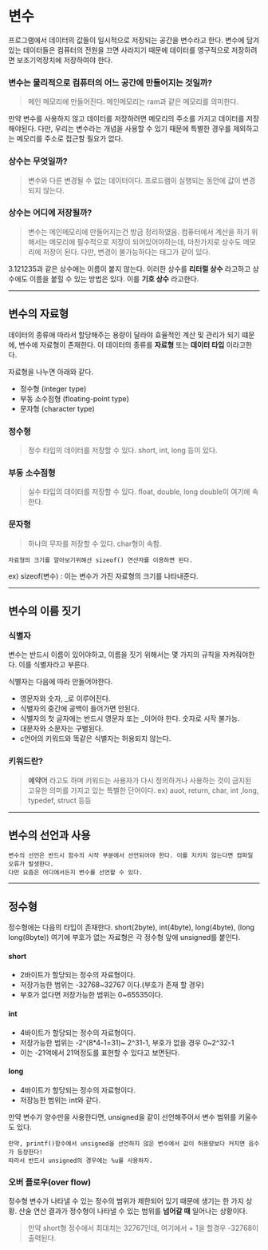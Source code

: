 # 변수

프로그램에서 데이터의 값들이 일시적으로 저장되는 공간을 변수라고 한다.
변수에 담겨있는 데이터들은 컴퓨터의 전원을 끄면 사라지기 때문에 데이터를 영구적으로 저장하려면 보조기억장치에 저장하여야 한다.

### 변수는 물리적으로 컴퓨터의 어느 공간에 만들어지는 것일까?
> 메인 메모리에 만들어진다. 메인메모리는 ram과 같은 메모리를 의미한다.

만약 변수를 사용하지 않고 데이터를 저장하려면 메모리의 주소를 가지고 데이터를 저장해야된다.
다만, 우리는 변수라는 개념을 사용할 수 있기 때문에 특별한 경우를 제외하고는 메모리를 주소로 접근할 필요가 없다.

### 상수는 무엇일까?
> 변수와 다른 변경될 수 없는 데이터이다. 프로드램이 실행되는 동안에 값이 변경되지 않는다.

### 상수는 어디에 저장될까?
> 변수는 메인메모리에 만들어지는건 방금 정리하였음. 컴퓨터에서 계산을 하기 위해서는 메모리에 필수적으로 저장이 되어있어야하는데,
마찬가지로 상수도 메모리에 저장이 된다. 다만, 변경이 불가능하다는 태그가 같이 있다. 

3.121235과 같은 상수에는 이름이 붙지 않는다. 이러한 상수를 __리터럴 상수__ 라고하고 상수에도 이름을 붙힐 수 있는 방법은 있다. 이를 __기호 상수__ 라고한다.

----
## 변수의 자료형
데이터의 종류애 따라서 할당해주는 용량이 달라야 효율적인 계산 및 관리가 되기 떄문에, 변수에 자료형이 존재한다. 
이 데이터의 종류를 __자료형__ 또는 __데이터 타입__ 이라고한다.

자료형을 나누면 아래와 같다.
+ 정수형 (integer type)
+ 부동 소수점형 (floating-point type)
+ 문자형 (character type)

### 정수형
> 정수 타입의 데이터를 저장할 수 있다.
short, int, long 등이 있다.

### 부동 소수점형
> 실수 타입의 데이터를 저장할 수 있다.
float, double, long double이 여기에 속한다.

### 문자형
> 하나의 무자를 저장할 수 있다. char형이 속함.


    자료형의 크기를 알아보기위해선 sizeof() 연산자를 이용하면 된다.

ex) sizeof(변수) : 이는 변수가 가진 자료형의 크기를 나타내준다.

---

## 변수의 이름 짓기

### 식별자
변수는 반드시 이름이 있어야하고, 이름을 짓기 위해서는 몇 가지의 규칙을 자켜줘야한다. 이를 식별자라고 부른다.

식별자는 다음에 따라 만들어야한다.
- 영문자와 숫자, _로 이루어진다.
- 식별자의 중간에 공백이 들어가면 안된다.
- 식별자의 첫 글자에는 반드시 영문자 또는 _이어야 한다. 숫자로 시작 불가능.
- 대문자와 소문자는 구별된다.
- c언어의 키워드와 똑같은 식별자는 허용되지 않는다.

### 키워드란?
> __예약어__ 라고도 하며 키워드는 사용자가 다시 정의하거나 사용하는 것이 금지된 고유한 의미를 가지고 있는 특별한 단어이다.
ex) auot, return, char, int ,long, typedef, struct 등등

---

## 변수의 선언과 사용

    변수의 선언은 반드시 함수의 시작 부분에서 선언되어야 한다. 이를 지키지 않는다면 컴파일 오류가 발생한다.
    다만 요즘은 어디에서든지 변수를 선언할 수 있다.

---

## 정수형
정수형에는 다음의 타입이 존재한다. short(2byte), int(4byte), long(4byte), (long long(8byte))
여기에 부호가 없는 자료형은 각 정수형 앞에 unsigned를 붙인다.

#### short
- 2바이트가 할당되는 정수의 자료형이다.
- 저장가능한 범위는 -32768~32767 이다.(부호가 존재 할 경우)
- 부호가 없다면 저장가능한 범위는 0~65535이다.

#### int
- 4바이트가 할당되는 정수의 자료형이다.
- 저장가능한 범위는 -2^(8*4-1=31)~ 2^31-1, 부호가 없을 경우 0~2^32-1
- 이는 -21억에서 21억정도를 표현할 수 있다고 보면된다.

#### long
- 4바이트가 할당되는 정수의 자료형이다.
- 저장능한 범위는 int와 같다.

만약 변수가 양수만을 사용한다면, unsigned을 같이 선언해주어서 변수 범위를 키울수도 있다.

    만약, printf()함수에서 unsigned을 선언하지 않은 변수에서 값이 허용량보다 커지면 음수가 등장한다!
    따라서 반드시 unsigned의 경우에는 %u를 사용하자.

### 오버 플로우(over flow)

정수형 변수가 나타낼 수 있는 정수의 범위가 제한되어 있기 때문에 생기는 한 가지 상황.
산술 연산 결과가 정수형이 나타낼 수 있는 범위를 __넘어갈 때__ 일어나는 상황이다.

> 만약 short형 정수에서 최대치는 32767인데, 여기에서 + 1을 할경우 -32768이 출력된다.